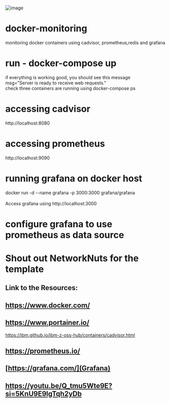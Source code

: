 ![image](https://github.com/user-attachments/assets/67884533-8164-4b3e-89e9-c59045a8e497)


# docker-monitoring
monitoring docker containers using cadvisor, prometheus,redis and grafana
# run - docker-compose up
if everything is working good, you should see this message <br>
msg="Server is ready to receive web requests." <br>
check three containers are running using docker-compose ps
# accessing cadvisor
http://localhost:8080
# accessing prometheus
http://localhost:9090
# running grafana on docker host
docker run -d --name grafana -p 3000:3000 grafana/grafana <br> <br>
Access grafana using
http://localhost:3000
# configure grafana to use prometheus as data source 

# Shout out NetworkNuts for the template
## Link to the Resources:

## https://www.docker.com/
## https://www.portainer.io/
https://ibm.github.io/ibm-z-oss-hub/containers/cadvisor.html
## https://prometheus.io/
## [https://grafana.com/](Grafana)
## https://youtu.be/Q_tmu5Wte9E?si=5KnU9E9lgTqh2yDb

